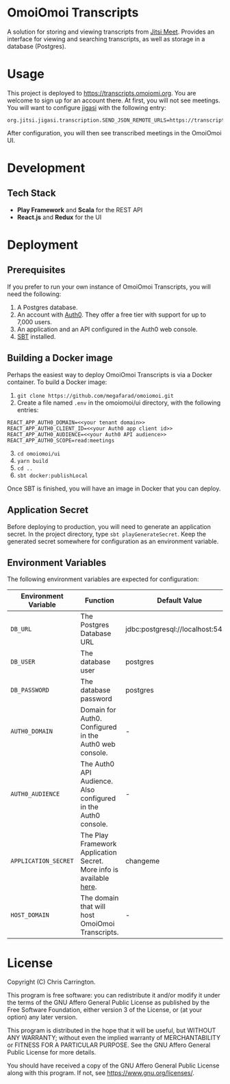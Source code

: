 # OmoiOmoi Transcripts

A solution for storing and viewing transcripts from [Jitsi Meet](https://github.com/jitsi/jitsi-meet). Provides an 
interface for viewing and searching transcripts, as well as storage in a database (Postgres).

# Usage

This project is deployed to https://transcripts.omoiomi.org. You are welcome to sign up for an account there. At first, 
you will not see meetings. You will want to configure [jigasi](https://github.com/jitsi/jigasi) with the following 
entry:

```
org.jitsi.jigasi.transcription.SEND_JSON_REMOTE_URLS=https://transcripts.omoiomoi.org/api/meetingEvent
```

After configuration, you will then see transcribed meetings in the OmoiOmoi UI.

# Development

## Tech Stack

* **Play Framework** and **Scala** for the REST API
* **React.js** and **Redux** for the UI


# Deployment

## Prerequisites

If you prefer to run your own instance of OmoiOmoi Transcripts, you will need the following:

1. A Postgres database.
2. An account with [Auth0](https://auth0.com). They offer a free tier with support for up to 7,000 users.
3. An application and an API configured in the Auth0 web console.
4. [SBT](https://www.scala-sbt.org/) installed.

## Building a Docker image

Perhaps the easiest way to deploy OmoiOmoi Transcripts is via a Docker container. To build a Docker image:

1. `git clone https://github.com/megafarad/omoiomoi.git`
2. Create a file named `.env` in the omoiomoi/ui directory, with the following entries:
```
REACT_APP_AUTH0_DOMAIN=<<your tenant domain>>
REACT_APP_AUTH0_CLIENT_ID=<<your Auth0 app client id>>
REACT_APP_AUTH0_AUDIENCE=<<your Auth0 API audience>>
REACT_APP_AUTH0_SCOPE=read:meetings
```
3. `cd omoiomoi/ui`
4. `yarn build`
5. `cd ..` 
6. `sbt docker:publishLocal`

Once SBT is finished, you will have an image in Docker that you can deploy.

## Application Secret

Before deploying to production, you will need to generate an application secret. In the project directory, type 
`sbt playGenerateSecret`. Keep the generated secret somewhere for configuration as an environment variable.

## Environment Variables

The following environment variables are expected for configuration:

| Environment Variable | Function                                                                                                                                   | Default Value                     |
|----------------------|--------------------------------------------------------------------------------------------------------------------------------------------|-----------------------------------|
| `DB_URL`             | The Postgres Database URL                                                                                                                  | jdbc:postgresql://localhost:5432/ |
| `DB_USER`            | The database user                                                                                                                          | postgres                          |
| `DB_PASSWORD`        | The database password                                                                                                                      | postgres                          |
| `AUTH0_DOMAIN`       | Domain for Auth0. Configured in the Auth0 web console.                                                                                     | -                                 |
| `AUTH0_AUDIENCE`     | The Auth0 API Audience. Also configured in the Auth0 console.                                                                              | -                                 |
| `APPLICATION_SECRET` | The Play Framework Application Secret. More info is available [here](https://www.playframework.com/documentation/2.8.x/ApplicationSecret). | changeme                          |
| `HOST_DOMAIN`        | The domain that will host OmoiOmoi Transcripts.                                                                                            | -                                 |

# License

Copyright (C) Chris Carrington.

This program is free software: you can redistribute it and/or modify it under the terms of the GNU Affero General Public License as published by the Free Software Foundation, either version 3 of the License, or (at your option) any later version.

This program is distributed in the hope that it will be useful, but WITHOUT ANY WARRANTY; without even the implied warranty of MERCHANTABILITY or FITNESS FOR A PARTICULAR PURPOSE. See the GNU Affero General Public License for more details.

You should have received a copy of the GNU Affero General Public License along with this program. If not, see https://www.gnu.org/licenses/.
